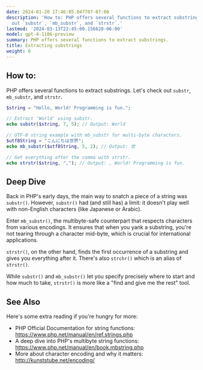 ```yaml
---
date: 2024-01-20 17:46:05.047707-07:00
description: 'How to: PHP offers several functions to extract substrings. Let''s check
  out `substr`, `mb_substr`, and `strstr`.'
lastmod: '2024-03-13T22:45:00.156628-06:00'
model: gpt-4-1106-preview
summary: PHP offers several functions to extract substrings.
title: Extracting substrings
weight: 6
---
```


## How to:
PHP offers several functions to extract substrings. Let's check out `substr`, `mb_substr`, and `strstr`.

```PHP
$string = "Hello, World! Programming is fun.";

// Extract 'World' using substr.
echo substr($string, 7, 5); // Output: World

// UTF-8 string example with mb_substr for multi-byte characters.
$utf8String = "こんにちは世界";
echo mb_substr($utf8String, 5, 2); // Output: 世

// Get everything after the comma with strstr.
echo strstr($string, ","); // Output: , World! Programming is fun.
```

## Deep Dive
Back in PHP's early days, the main way to snatch a piece of a string was `substr()`. However, `substr()` had (and still has) a limit: it doesn't play well with non-English characters (like Japanese or Arabic).

Enter `mb_substr()`, the multibyte-safe counterpart that respects characters from various encodings. It ensures that when you yank a substring, you're not tearing through a character mid-byte, which is crucial for international applications.

`strstr()`, on the other hand, finds the first occurrence of a substring and gives you everything after it. There's also `strchr()` which is an alias of `strstr()`.

While `substr()` and `mb_substr()` let you specify precisely where to start and how much to take, `strstr()` is more like a "find and give me the rest" tool.

## See Also
Here's some extra reading if you're hungry for more:

- PHP Official Documentation for string functions: https://www.php.net/manual/en/ref.strings.php
- A deep dive into PHP's multibyte string functions: https://www.php.net/manual/en/book.mbstring.php
- More about character encoding and why it matters: http://kunststube.net/encoding/
